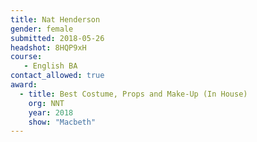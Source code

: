 ```yaml
---
title: Nat Henderson
gender: female
submitted: 2018-05-26
headshot: 8HQP9xH
course:
   - English BA
contact_allowed: true
award: 
  - title: Best Costume, Props and Make-Up (In House)
    org: NNT
    year: 2018
    show: "Macbeth"
---
```

